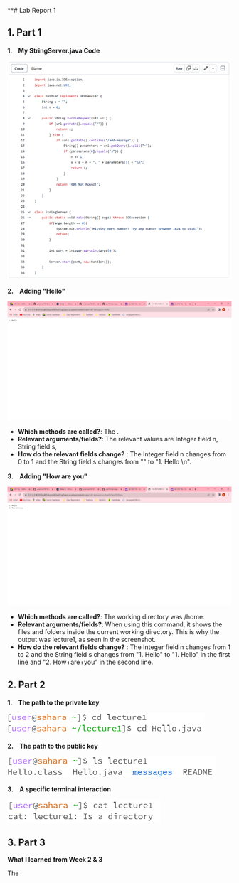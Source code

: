 **# Lab Report 1
## 1. Part 1
**1.　My StringServer.java Code**

![Image](StringServer.png)

**2.　Adding "Hello"**

![Image](Hello.png)

* **Which methods are called?**: The .
* **Relevant arguments/fields?**: The relevant values are Integer field n, String field s, 
* **How do the relevant fields change?** : The Integer field n changes from 0 to 1 and the String field s changes from "" to "1. Hello \n".

**3.　Adding "How are you"**

![Image](How%20are%20you.png)

* **Which methods are called?**: The working directory was /home.
* **Relevant arguments/fields?**: When using this command, it shows the files and folders inside the current working directory. This is why the output was lecture1, as seen in the screenshot.
* **How do the relevant fields change?** : The Integer field n changes from 1 to 2 and the String field s changes from "1. Hello" to "1. Hello" in the first line and "2. How+are+you" in the second line.

## 2. Part 2
**1.　The path to the private key**

![Image](cd%20directory.png)

**2.　The path to the public key**

![Image](ls%20directory.png)

**3.　A specific terminal interaction**

![Image](cat%20directory.png)

## 3. Part 3
**What I learned from Week 2 & 3**

The 
